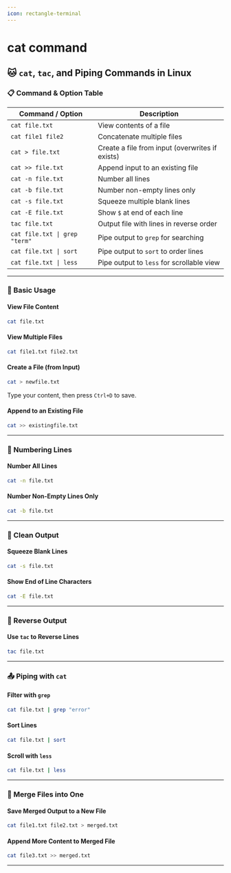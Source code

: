 ```yaml
---
icon: rectangle-terminal
---
```


# cat command

## 🐱 `cat`, `tac`, and Piping Commands in Linux

### 📋 Command & Option Table

| Command / Option              | Description                                     |
| ----------------------------- | ----------------------------------------------- |
| `cat file.txt`                | View contents of a file                         |
| `cat file1 file2`             | Concatenate multiple files                      |
| `cat > file.txt`              | Create a file from input (overwrites if exists) |
| `cat >> file.txt`             | Append input to an existing file                |
| `cat -n file.txt`             | Number all lines                                |
| `cat -b file.txt`             | Number non-empty lines only                     |
| `cat -s file.txt`             | Squeeze multiple blank lines                    |
| `cat -E file.txt`             | Show `$` at end of each line                    |
| `tac file.txt`                | Output file with lines in reverse order         |
| `cat file.txt \| grep "term"` | Pipe output to `grep` for searching             |
| `cat file.txt \| sort`        | Pipe output to `sort` to order lines            |
| `cat file.txt \| less`        | Pipe output to `less` for scrollable view       |

***

### 📄 Basic Usage

#### View File Content

```bash
cat file.txt
```

#### View Multiple Files

```bash
cat file1.txt file2.txt
```

#### Create a File (from Input)

```bash
cat > newfile.txt
```

Type your content, then press `Ctrl+D` to save.

#### Append to an Existing File

```bash
cat >> existingfile.txt
```

***

### 🔢 Numbering Lines

#### Number All Lines

```bash
cat -n file.txt
```

#### Number Non-Empty Lines Only

```bash
cat -b file.txt
```

***

### 🧹 Clean Output

#### Squeeze Blank Lines

```bash
cat -s file.txt
```

#### Show End of Line Characters

```bash
cat -E file.txt
```

***

### 🔁 Reverse Output

#### Use `tac` to Reverse Lines

```bash
tac file.txt
```

***

### 📤 Piping with `cat`

#### Filter with `grep`

```bash
cat file.txt | grep "error"
```

#### Sort Lines

```bash
cat file.txt | sort
```

#### Scroll with `less`

```bash
cat file.txt | less
```

***

### 📎 Merge Files into One

#### Save Merged Output to a New File

```bash
cat file1.txt file2.txt > merged.txt
```

#### Append More Content to Merged File

```bash
cat file3.txt >> merged.txt
```

***

